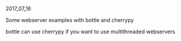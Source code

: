 2017_07_16

Some webserver examples with bottle and cherrypy

bottle can use cherrypy if you want to use multithreaded webservers
